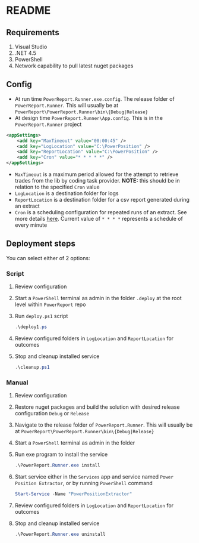 # README

## Requirements

1. Visual Studio
2. .NET 4.5
3. PowerShell
4. Network capability to pull latest nuget packages

## Config

- At run time `PowerReport.Runner.exe.config`. The release folder of `PowerReport.Runner`. This will usually be at `PowerReport\PowerReport.Runner\bin\{Debug|Release}`
- At design time `PowerReport.Runner\App.config`. This is in the `PowerReport.Runner` project

```xml
<appSettings>
    <add key="MaxTimeout" value="00:00:45" />
    <add key="LogLocation" value="C:\PowerPosition" />
    <add key="ReportLocation" value="C:\PowerPosition" />
    <add key="Cron" value="* * * * *" />
</appSettings>
```

- `MaxTimeout` is a maximum period allowed for the attempt to retrieve trades from the lib by coding task provider.
  **NOTE:** this should be in relation to the specified `Cron` value
- `LogLocation` is a destination folder for logs
- `ReportLocation` is a destination folder for a csv report generated during an extract
- `Cron` is a scheduling configuration for repeated runs of an extract. See more details [here](https://en.wikipedia.org/wiki/Cron). Current value of `* * * *` represents a schedule of every minute

## Deployment steps

You can select either of 2 options:

### Script

1. Review configuration
2. Start a `PowerShell` terminal as admin in the folder `.deploy` at the root level within `PowerReport` repo
3. Run `deploy.ps1` script

   ```PowerShell
   .\deploy1.ps
   ```

4. Review configured folders in `LogLocation` and `ReportLocation` for outcomes
5. Stop and cleanup installed service

   ```PowerShell
   .\cleanup.ps1
   ```

### Manual

1. Review configuration
2. Restore nuget packages and build the solution with desired release configuration `Debug` or `Release`
3. Navigate to the release folder of `PowerReport.Runner`. This will usually be at `PowerReport\PowerReport.Runner\bin\{Debug|Release}`
4. Start a `PowerShell` terminal as admin in the folder
5. Run exe program to install the service

   ```PowerShell
   .\PowerReport.Runner.exe install
   ```

6. Start service either in the `Services` app and service named `Power Position Extractor`, or by running `PowerShell` command

   ```PowerShell
   Start-Service -Name "PowerPositionExtractor"
   ```

7. Review configured folders in `LogLocation` and `ReportLocation` for outcomes
8. Stop and cleanup installed service

   ```PowerShell
   .\PowerReport.Runner.exe uninstall
   ```
